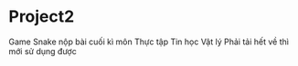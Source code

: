 # Project2
Game Snake nộp bài cuối kì môn Thực tập Tin học Vật lý
Phải tải hết về thì mới sử dụng được
